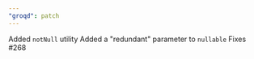 ```yaml
---
"groqd": patch
---
```


Added `notNull` utility
Added a "redundant" parameter to `nullable`
Fixes #268
